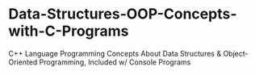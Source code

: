 # Data-Structures-OOP-Concepts-with-C-Programs
 C++ Language Programming Concepts About Data Structures & Object-Oriented Programming, Included w/ Console Programs
